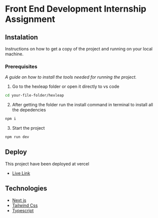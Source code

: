 # Front End Development Internship Assignment

## Instalation

Instructions on how to get a copy of the project and running on your local machine.

### Prerequisites

_A guide on how to install the tools needed for running the project._

1. Go to the hexleap folder or open it directly to vs code

```bash
cd your-file-folder/hexleap
```

2. After getting the folder run the install command in terminal to install all the depedencies

```bash
npm i
```

3. Start the project

```bash
npm run dev
```

## Deploy

This project have been deployed at vercel

- [Live Link](https://hexleap-gamma.vercel.app/)

## Technologies

- [Next js](https://nextjs.org/)
- [Tailwind Css](https://tailwindcss.com/)
- [Typescript](https://www.typescriptlang.org/)
